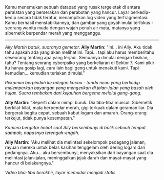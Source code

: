 Kamu menemukan sebuah datapad yang rusak tergeletak di antara peralatan yang berserakan dan perabotan yang hancur. Layar berkedip-kedip secara tidak teratur, menampilkan log video yang terfragmentasi. Kamu berhasil menstabilkannya, dan gambar yang goyah mulai terfokus - seorang wanita muda dengan wajah penuh air mata, matanya yang sibernetik berpendar merah yang mengganggu.

---

_Ally Martin batuk, suaranya gemetar._
**Ally Martin**: "Ini... ini Ally. Aku tidak tahu apakah ada yang akan melihat ini. Tapi... tapi aku harus memberitahu seseorang tentang apa yang terjadi. Semuanya dimulai dengan bisikan, tahu? Tentang seorang cyberpsiko yang berkeliaran di Sektor 7. Kami pikir itu hanya gosip lagi, cara lain bagi geng untuk menakuti kami. Tapi kemudian... kemudian teriakan dimulai."

_Rekaman berpindah ke adegan kacau - tanda neon yang berkedip melemparkan bayangan yang mengerikan di jalan-jalan yang basah oleh hujan. Suara tembakan dari kejauhan bergema melalui gang-gang._

**Ally Martin**: "Seperti dalam mimpi buruk. Dia tiba-tiba muncul. Sibernetik berkilat-kilat, mata berpendar merah, gigi terkuak dalam geraman liar. Dia bergerak begitu cepat, sebuah kabut logam dan amarah. Orang-orang terkejut, tidak punya kesempatan."

_Kamera bergetar hebat saat Ally bersembunyi di balik sebuah tempat sampah, napasnya terengah-engah._

**Ally Martin**: "Aku melihat dia melintasi sekelompok pedagang jalanan, rayuan mereka untuk belas kasihan tenggelam oleh dering logam dari pedangnya. Aku... aku bersembunyi, menyaksikan dari bayangan saat dia melintasi jalan-jalan, meninggalkan jejak darah dan mayat-mayat yang hancur di belakangnya."

_Video tiba-tiba berakhir, layar memudar menjadi statis._
